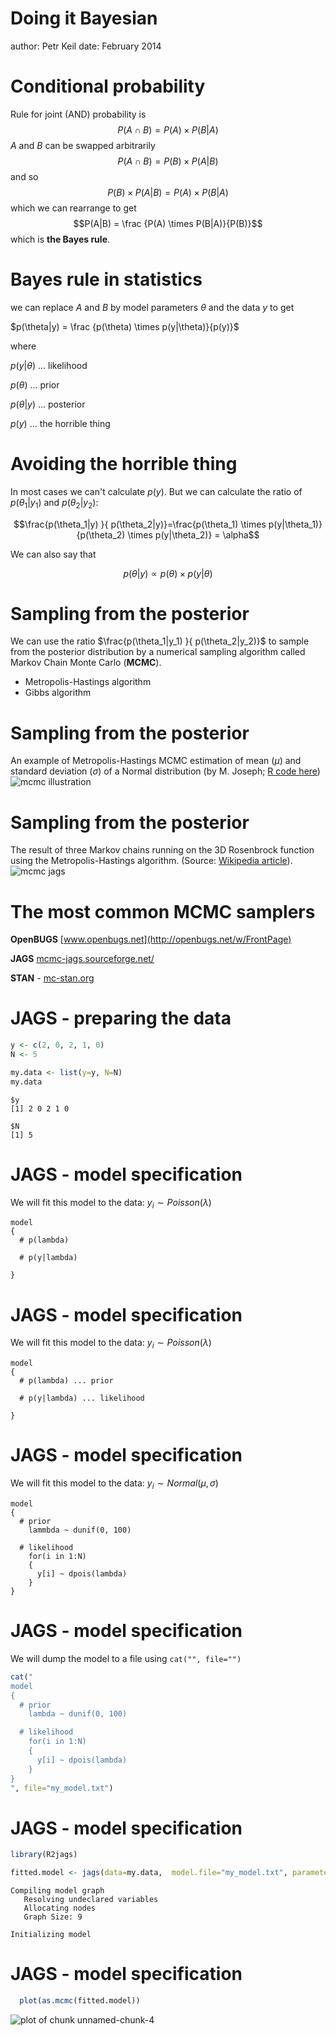 Doing it Bayesian
========================================================
author: Petr Keil
date: February 2014

Conditional probability
========================================================
Rule for joint (AND) probability is
$$P(A \cap B) = P(A) \times P(B|A)$$
$A$ and $B$ can be swapped arbitrarily
$$P(A \cap B) = P(B) \times P(A|B)$$
and so
$$P(B) \times P(A|B) = P(A) \times P(B|A)$$
which we can rearrange to get
$$P(A|B) = \frac {P(A) \times P(B|A)}{P(B)}$$
which is **the Bayes rule**.

Bayes rule in statistics
========================================================
we can replace $A$ and $B$ by model parameters $\theta$ and the data $y$ to get 

$p(\theta|y) = \frac {p(\theta) \times p(y|\theta)}{p(y)}$

where

$p(y|\theta)$ ... likelihood

$p(\theta)$ ... prior

$p(\theta|y)$ ... posterior

$p(y)$ ... the horrible thing

Avoiding the horrible thing
========================================================

In most cases we can't calculate $p(y)$. But we can calculate the ratio of $p(\theta_1|y_1)$ and  $p(\theta_2|y_2)$:

$$\frac{p(\theta_1|y) }{ p(\theta_2|y)}=\frac{p(\theta_1) \times p(y|\theta_1)}{p(\theta_2) \times p(y|\theta_2)} = \alpha$$

We can also say that 

$$p(\theta|y) \propto p(\theta) \times p(y|\theta) $$

Sampling from the posterior
========================================================

We can use the ratio $\frac{p(\theta_1|y_1) }{ p(\theta_2|y_2)}$ to sample from the posterior distribution by a numerical sampling algorithm called Markov Chain Monte Carlo (**MCMC**).
- Metropolis-Hastings algorithm
- Gibbs algorithm


Sampling from the posterior
========================================================

An example of Metropolis-Hastings MCMC estimation of mean ($\mu$) and standard deviation ($\sigma$) of a Normal distribution (by M. Joseph; [R code here](http://mbjoseph.github.io/blog/2013/09/08/metropolis/))
![mcmc illustration](http://mbjoseph.github.io/images/metrop.gif) 

Sampling from the posterior
========================================================
The result of three Markov chains running on the 3D Rosenbrock function using the Metropolis-Hastings algorithm. (Source: [Wikipedia article](http://en.wikipedia.org/wiki/Metropolis%E2%80%93Hastings_algorithm)).
![mcmc jags](how_to_bayes-figure/dick.png)

The most common MCMC samplers
========================================================
**OpenBUGS** [www.openbugs.net](http://openbugs.net/w/FrontPage)

**JAGS** [mcmc-jags.sourceforge.net/](http://mcmc-jags.sourceforge.net/)

**STAN** - [mc-stan.org](mc-stan.org)


JAGS - preparing the data
========================================================

```r
y <- c(2, 0, 2, 1, 0)
N <- 5

my.data <- list(y=y, N=N)
my.data
```

```
$y
[1] 2 0 2 1 0

$N
[1] 5
```


JAGS - model specification
========================================================
We will fit this model to the data:
$y_i \sim Poisson(\lambda)$

```
model
{
  # p(lambda) 
  
  # p(y|lambda)
  
}
```

JAGS - model specification
========================================================
We will fit this model to the data:
$y_i \sim Poisson(\lambda)$

```
model
{
  # p(lambda) ... prior
  
  # p(y|lambda) ... likelihood
  
}
```

JAGS - model specification
========================================================
We will fit this model to the data:
$y_i \sim Normal(\mu, \sigma)$

```
model
{
  # prior
    lammbda ~ dunif(0, 100)

  # likelihood
    for(i in 1:N)
    {
      y[i] ~ dpois(lambda)    
    }
}
```

JAGS - model specification
========================================================
We will dump the model to a file using ```cat("", file="")```


```r
cat("
model
{
  # prior
    lambda ~ dunif(0, 100)

  # likelihood
    for(i in 1:N)
    {
      y[i] ~ dpois(lambda)    
    }
}
", file="my_model.txt")
```


JAGS - model specification
========================================================

```r
library(R2jags)

fitted.model <- jags(data=my.data,  model.file="my_model.txt", parameters.to.save="lambda", n.chains=1, n.iter=200, n.burnin=100)
```

```
Compiling model graph
   Resolving undeclared variables
   Allocating nodes
   Graph Size: 9

Initializing model
```


JAGS - model specification
========================================================

```r
  plot(as.mcmc(fitted.model))
```

![plot of chunk unnamed-chunk-4](how_to_bayes-figure/unnamed-chunk-4.png) 





